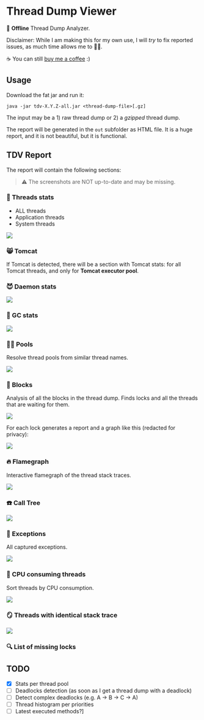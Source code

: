 # Thread Dump Viewer

🚀 **Offline** Thread Dump Analyzer.

Disclaimer: While I am making this for my own use, I will _try_ to fix reported issues, as much time allows me to 🤷‍♂️.

☕️ You can still [buy me a coffee](https://www.buymeacoffee.com/oblac) :)

## Usage

Download the fat jar and run it:

```shell
java -jar tdv-X.Y.Z-all.jar <thread-dump-file>[.gz]
```

The input may be a 1) raw thread dump or 2) a _gzipped_ thread dump.

The report will be generated in the `out` subfolder as HTML file.
It is a huge report, and it is not beautiful, but it is functional.

## TDV Report

The report will contain the following sections:

> ⚠️ The screenshots are NOT up-to-date and may be missing.

### 🧵 Threads stats

+ ALL threads
+ Application threads
+ System threads

![](doc/1-stats.png)

### 😸 Tomcat

If Tomcat is detected, there will be a section with Tomcat stats: for all Tomcat threads, and only for **Tomcat executor pool**.

### 😈 Daemon stats

![](doc/2-daemon.png)

### 🧹 GC stats

![](doc/3-gc.png)

### 🏊‍♂️ Pools

Resolve thread pools from similar thread names.

![](doc/10-thread-pools.png)

### 🛑 Blocks

Analysis of all the blocks in the thread dump.
Finds locks and all the threads that are waiting for them.

![](doc/4-blocks-a.png)

For each lock generates a report and  a graph like this (redacted for privacy):

![](doc/4-blocks-b.png)

### 🔥 Flamegraph

Interactive flamegraph of the thread stack traces.

![](doc/5-flamegraph.png)

### ☎️ Call Tree

![](doc/6-calltree.png)

### 🚨 Exceptions

All captured exceptions.

![](doc/7-exceptions.png)

### 🍪 CPU consuming threads

Sort threads by CPU consumption.

![](doc/8-cpu.png)

### 🪞 Threads with identical stack trace

![](doc/9-identical.png)

### 🔍 List of missing locks

## TODO

+ [X] Stats per thread pool
+ [ ] Deadlocks detection (as soon as I get a thread dump with a deadlock)
+ [ ] Detect complex deadlocks (e.g. A -> B -> C -> A)
+ [ ] Thread histogram per priorities
+ [ ] Latest executed methods?]
